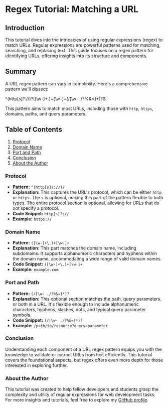 # Regex Tutorial: Matching a URL

## Introduction

This tutorial dives into the intricacies of using regular expressions (regex) to match URLs. Regular expressions are powerful patterns used for matching, searching, and replacing text. This guide focuses on a regex pattern for identifying URLs, offering insights into its structure and components.

## Summary

A URL regex pattern can vary in complexity. Here's a comprehensive pattern we'll dissect:

^(http[s]?://)?([\w-]+.)+[\w-]+(/[\w- ./?%&=]*)?$

This pattern aims to match most URLs, including those with `http`, `https`, domains, paths, and query parameters.

## Table of Contents

1. [Protocol](#protocol)
2. [Domain Name](#domain-name)
3. [Port and Path](#port-and-path)
4. [Conclusion](#conclusion)
5. [About the Author](#about-the-author)

### Protocol

- **Pattern:** `^(http[s]?://)?`
- **Explanation:** This captures the URL's protocol, which can be either `http` or `https`. The `s` is optional, making this part of the pattern flexible to both types. The entire protocol section is optional, allowing for URLs that do not specify a protocol.
- **Code Snippet:** `http[s]?://`
- **Example:** `https://`

### Domain Name

- **Pattern:** `([\w-]+\.)+[\w-]+`
- **Explanation:** This part matches the domain name, including subdomains. It supports alphanumeric characters and hyphens within the domain name, accommodating a wide range of valid domain names.
- **Code Snippet:** `([\w-]+\.)+[\w-]+`
- **Example:** `example.com`

### Port and Path

- **Pattern:** `(/[\w- ./?%&=]*)?`
- **Explanation:** This optional section matches the path, query parameters, or both in a URL. It's flexible enough to include alphanumeric characters, hyphens, slashes, dots, and typical query parameter symbols.
- **Code Snippet:** `(/[\w- ./?%&=]*)?`
- **Example:** `/path/to/resource?query=parameter`

### Conclusion

Understanding each component of a URL regex pattern equips you with the knowledge to validate or extract URLs from text efficiently. This tutorial covers the foundational aspects, but regex offers even more depth for those interested in exploring further.

### About the Author

This tutorial was created to help fellow developers and students grasp the complexity and utility of regular expressions for web development tasks. For more insights and tutorials, feel free to explore my [GitHub profile](https://github.com/yourusername).
